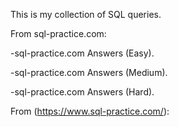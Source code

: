 This is my collection of SQL queries.

From sql-practice.com:

-sql-practice.com Answers (Easy).

-sql-practice.com Answers (Medium).

-sql-practice.com Answers (Hard).

From (https://www.sql-practice.com/):

